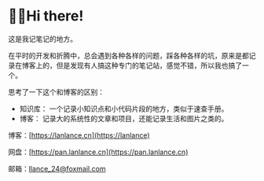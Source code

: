 # 🙌🏻Hi there!

这是我记笔记的地方。

在平时的开发和折腾中，总会遇到各种各样的问题，踩各种各样的坑，原来是都记录在博客上的，但是发现有人搞这种专门的笔记站，感觉不错，所以我也搞了一个。

思考了一下这个和博客的区别：

* 知识库： 一个记录小知识点和小代码片段的地方，类似于速查手册。
* 博客： 记录大的系统性的文章和项目，还能记录生活和图片之类的。

博客：[https://lanlance.cn](https://lanlance)

网盘：[https://pan.lanlance.cn](https://pan.lanlance.cn)

邮箱：[llance\_24@foxmail.com](https://app.gitbook.com/u/rxG6ZGtjspQLYTTgJnWA4U8GVOF2)

